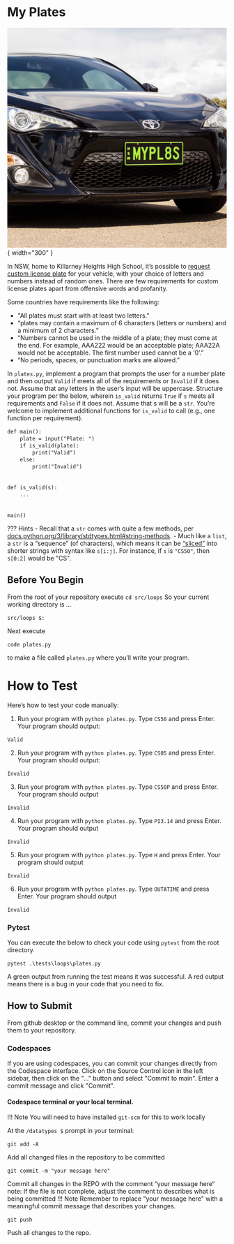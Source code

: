 # My Plates

![Plates](../../images/myplates.jpg){ width="300" }


In NSW, home to Killarney Heights High School, it’s possible to [request custom license plate](https://www.myplates.com.au) for your vehicle, with your choice of letters and numbers instead of random ones. There are few requirements for custom license plates apart from offensive words and profanity.

Some countries have requirements like the following:

- "All plates must start with at least two letters."
- “plates may contain a maximum of 6 characters (letters or numbers) and a minimum of 2 characters.”
- “Numbers cannot be used in the middle of a plate; they must come at the end. For example, AAA222 would be an acceptable plate; AAA22A would not be acceptable. The first number used cannot be a ‘0’.”
- “No periods, spaces, or punctuation marks are allowed.”

In `plates.py`, implement a program that prompts the user for a number plate and then output `Valid` if meets all of the requirements or `Invalid` if it does not. Assume that any letters in the user’s input will be uppercase. Structure your program per the below, wherein `is_valid` returns `True` if `s` meets all requirements and `False` if it does not. Assume that s will be a `str`. You’re welcome to implement additional functions for `is_valid` to call (e.g., one function per requirement).
```
def main():
    plate = input("Plate: ")
    if is_valid(plate):
        print("Valid")
    else:
        print("Invalid")


def is_valid(s):
    ...


main()
```

??? Hints
    - Recall that a `str` comes with quite a few methods, per [docs.python.org/3/library/stdtypes.html#string-methods](https://docs.python.org/3/library/stdtypes.html#string-methods).
    - Much like a `list`, a `str` is a “sequence” (of characters), which means it can be [“sliced”](https://docs.python.org/3/library/stdtypes.html#common-sequence-operations) into shorter strings with syntax like `s[i:j]`. For instance, if `s` is `"CS50"`, then `s[0:2]` would be "CS".

## Before You Begin
From the root of your repository execute `cd src/loops` So your current working directory is ...
```
src/loops $:
```
Next execute
```
code plates.py
```
to make a file called `plates.py` where you’ll write your program.

# How to Test
Here’s how to test your code manually:

1. Run your program with `python plates.py`. Type `CS50` and press Enter. Your program should output:
```
Valid
```
2. Run your program with `python plates.py`. Type `CS05` and press Enter. Your program should output:
```
Invalid
```
3. Run your program with `python plates.py`. Type `CS50P` and press Enter. Your program should output
```
Invalid
```
4. Run your program with `python plates.py`. Type `PI3.14` and press Enter. Your program should output
```
Invalid
```
5. Run your program with `python plates.py`. Type `H` and press Enter. Your program should output
```
Invalid
```
6. Run your program with `python plates.py`. Type `OUTATIME` and press Enter. Your program should output
```
Invalid
```

### Pytest 
You can execute the below to check your code using `pytest` from the root directory.

```
pytest .\tests\loops\plates.py
```

A green output from running the test means it was successful. A red output means there is a bug in your code that you need to fix.

## How to Submit

From github desktop or the command line, commit your changes and push them to your repository.

### Codespaces
If you are using codespaces, you can commit your changes directly from the Codespace interface. Click on the Source Control icon in the left sidebar, then click on the "..." button and select "Commit to main". Enter a commit message and click "Commit".

#### Codespace terminal or your local terminal. 

!!! Note
    You will need to have installed `git-scm` for this to work locally

At the `/datatypes $` prompt in your terminal:
```
git add -A 
```
Add all changed files in the repository to be committed
```
git commit -m "your message here"
```
Commit all changes in the REPO with the comment “your message here“ note: If the file is not complete, adjust the comment to describes what is being committed
!!! Note
    Remember to replace "your message here" with a meaningful commit message that describes your changes.

```
git push 
```
Push all changes to the repo.